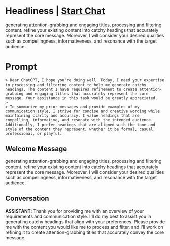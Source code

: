 

# Headliness | [Start Chat](https://gptcall.net/chat.html?data=%7B%22contact%22%3A%7B%22id%22%3A%22zUqQhuXbGoqWeRq3XAGL_%22%2C%22flow%22%3Atrue%7D%7D)
generating attention-grabbing and engaging titles, processing and filtering content. refine your existing content into catchy headings that accurately represent the core message. Moreover, I will consider your desired qualities such as compellingness, informativeness, and resonance with the target audience.

# Prompt

```
> Dear ChatGPT, I hope you're doing well. Today, I need your expertise in processing and filtering content to help me generate catchy headings. The content I have requires refinement to create attention-grabbing and engaging titles that accurately represent the core message. Your assistance in this task would be greatly appreciated.
>
> To summarize my prior messages and provide examples of my communication style, I strive for concise and creative wording while maintaining clarity and accuracy. I value headings that are compelling, informative, and resonate with the intended audience. Additionally, I prefer headings that are aligned with the tone and style of the content they represent, whether it be formal, casual, professional, or playful.
```

## Welcome Message
generating attention-grabbing and engaging titles, processing and filtering content. refine your existing content into catchy headings that accurately represent the core message. Moreover, I will consider your desired qualities such as compellingness, informativeness, and resonance with the target audience.

## Conversation

**ASSISTANT**: Thank you for providing me with an overview of your requirements and communication style. I'll do my best to assist you in generating catchy headings that align with your preferences. Please provide me with the content you would like me to process and filter, and I'll work on refining it to create attention-grabbing titles that accurately convey the core message.

